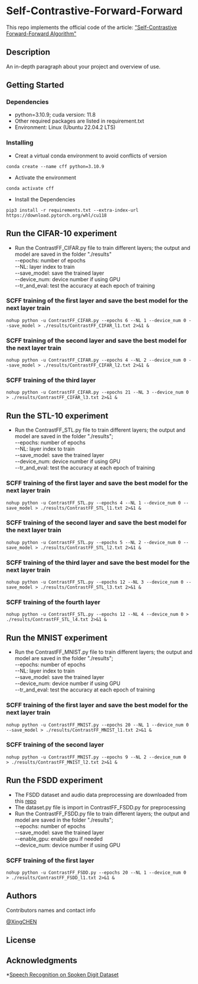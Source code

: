 # Self-Contrastive-Forward-Forward
This repo implements the official code of the article: ["Self-Contrastive Forward-Forward Algorithm"](http://arxiv.org/abs/2409.11593)
## Description

An in-depth paragraph about your project and overview of use.

## Getting Started

### Dependencies

* python=3.10.9; cuda version: 11.8
* Other required packages are listed in requirement.txt
* Environment: Linux (Ubuntu 22.04.2 LTS)

### Installing

* Creat a virtual conda environment to avoid conflicts of version
```
conda create --name cff python=3.10.9
```
* Activate the environment
```
conda activate cff
```
* Install the Dependencies
```
pip3 install -r requirements.txt --extra-index-url https://download.pytorch.org/whl/cu118
```

## Run the CIFAR-10 experiment

* Run the ContrastFF_CIFAR.py file to train different layers; the output and model are saved in the folder "./results"  
--epochs: number of epochs  
--NL: layer index to train  
--save_model: save the trained layer  
--device_num: device number if using GPU    
--tr_and_eval: test the accuracy at each epoch of training  

### SCFF training of the first layer and save the best model for the next layer train
```
nohup python -u ContrastFF_CIFAR.py --epochs 6 --NL 1 --device_num 0 --save_model > ./results/ContrastFF_CIFAR_l1.txt 2>&1 &
```
### SCFF training of the second layer and save the best model for the next layer train
```
nohup python -u ContrastFF_CIFAR.py --epochs 4 --NL 2 --device_num 0 --save_model > ./results/ContrastFF_CIFAR_l2.txt 2>&1 &
```
### SCFF training of the third layer
```
nohup python -u ContrastFF_CIFAR.py --epochs 21 --NL 3 --device_num 0  > ./results/ContrastFF_CIFAR_l3.txt 2>&1 &
```

## Run the STL-10 experiment

* Run the ContrastFF_STL.py file to train different layers; the output and model are saved in the folder "./results";  
--epochs: number of epochs  
--NL: layer index to train  
--save_model: save the trained layer  
--device_num: device number if using GPU    
--tr_and_eval: test the accuracy at each epoch of training  

### SCFF training of the first layer and save the best model for the next layer train
```
nohup python -u ContrastFF_STL.py --epochs 4 --NL 1 --device_num 0 --save_model > ./results/ContrastFF_STL_l1.txt 2>&1 &
```
### SCFF training of the second layer and save the best model for the next layer train
```
nohup python -u ContrastFF_STL.py --epochs 5 --NL 2 --device_num 0 --save_model > ./results/ContrastFF_STL_l2.txt 2>&1 &
```
### SCFF training of the third layer and save the best model for the next layer train
```
nohup python -u ContrastFF_STL.py --epochs 12 --NL 3 --device_num 0 --save_model > ./results/ContrastFF_STL_l3.txt 2>&1 &
```
### SCFF training of the fourth layer
```
nohup python -u ContrastFF_STL.py --epochs 12 --NL 4 --device_num 0 > ./results/ContrastFF_STL_l4.txt 2>&1 &
```

## Run the MNIST experiment
* Run the ContrastFF_MNIST.py file to train different layers; the output and model are saved in the folder "./results";  
--epochs: number of epochs  
--NL: layer index to train  
--save_model: save the trained layer  
--device_num: device number if using GPU    
--tr_and_eval: test the accuracy at each epoch of training  

### SCFF training of the first layer and save the best model for the next layer train
```
nohup python -u ContrastFF_MNIST.py --epochs 20 --NL 1 --device_num 0 --save_model > ./results/ContrastFF_MNIST_l1.txt 2>&1 &
```
### SCFF training of the second layer 
```
nohup python -u ContrastFF_MNIST.py --epochs 9 --NL 2 --device_num 0  > ./results/ContrastFF_MNIST_l2.txt 2>&1 &
```

## Run the FSDD experiment
* The FSDD dataset and audio data preprocessing are downloaded from this [repo](https://github.com/aniruddhapal211316/spoken_digit_recognition)  
* The dataset.py file is import in ContrastFF_FSDD.py for preprocessing  
* Run the ContrastFF_FSDD.py file to train different layers; the output and model are saved in the folder "./results";  
--epochs: number of epochs  
--save_model: save the trained layer   
--enable_gpu: enable gpu if needed  
--device_num: device number if using GPU        

### SCFF training of the first layer
```
nohup python -u ContrastFF_FSDD.py --epochs 20 --NL 1 --device_num 0  > ./results/ContrastFF_FSDD_l1.txt 2>&1 &
```

## Authors

Contributors names and contact info

[@XingCHEN](xing.chen@cnrs-thales.fr)



## License


## Acknowledgments
*[Speech Recognition on Spoken Digit Dataset](https://github.com/aniruddhapal211316/spoken_digit_recognition)